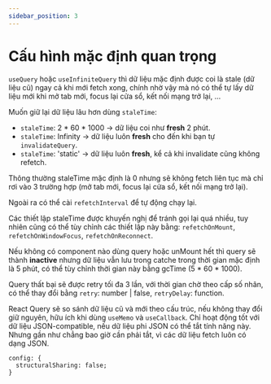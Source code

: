 ```yaml
---
sidebar_position: 3
---
```


# Cấu hình mặc định quan trọng

`useQuery` hoặc `useInfiniteQuery` thì dữ liệu mặc định được coi là stale (dữ liệu cũ) ngay cả
khi mới fetch xong, chính nhờ vậy mà nó có thể tự lấy dữ liệu mới khi mở tab mới, focus
lại cửa sổ, kết nối mạng trở lại, ...

Muốn giữ lại dữ liệu lâu hơn dùng `staleTime`:

- `staleTime`: 2 \* 60 \* 1000 → dữ liệu coi như **fresh** 2 phút.
- `staleTime`: Infinity → dữ liệu luôn **fresh** cho đến khi bạn tự `invalidateQuery`.
- `staleTime`: 'static' → dữ liệu luôn **fresh**, kể cả khi invalidate cũng không refetch.

Thông thường staleTime mặc định là 0 nhưng sẽ không fetch liên tục mà chỉ rơi vào 3 trường
hợp (mở tab mới, focus lại cửa sổ, kết nối mạng trở lại).

Ngoài ra có thể cài `refetchInterval` để tự động chạy lại.

Các thiết lập staleTime được khuyến nghị để tránh gọi lại quá nhiều, tuy nhiên cũng có
thể tùy chỉnh các thiết lập này bằng: `refetchOnMount`, `refetchOnWindowFocus`,
`refetchOnReconnect`.

Nếu không có component nào dùng query hoặc unMount hết thì query sẽ thành **inactive**
nhưng dữ liệu vẫn lưu trong catche trong thời gian mặc định là 5 phút, có thể tùy
chỉnh thời gian này bằng gcTime (5 \* 60 \* 1000).

Query thất bại sẽ được retry tối đa 3 lần, với thời gian chờ theo cấp số nhân,
có thể thay đổi bằng `retry`: number | false, `retryDelay`: function.

React Query sẽ so sánh dữ liệu cũ và mới theo cấu trúc, nếu không thay đổi
giữ nguyên, hữu ích khi dùng `useMemo` và `useCallback`. Chỉ hoạt động tốt với
dữ liệu JSON-compatible, nếu dữ liệu phi JSON có thể tắt tính năng này. Nhưng
gần như chẳng bao giờ cần phải tắt, vì các dữ liệu fetch luôn có dạng JSON.

```tsx title="tsx"
config: {
  structuralSharing: false;
}
```
